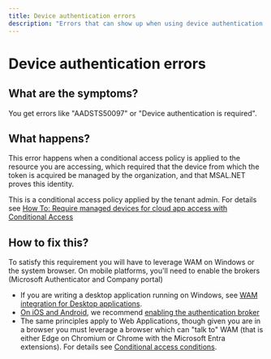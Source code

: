 ```yaml
---
title: Device authentication errors
description: "Errors that can show up when using device authentication with MSAL.NET."
---
```


# Device authentication errors

## What are the symptoms?

You get errors like "AADSTS50097" or "Device authentication is required".

## What happens?

This error happens when a conditional access policy is applied to the resource you are accessing, which required that the device from which the token is acquired be managed by the organization, and that MSAL.NET proves this identity.

This is a conditional access policy applied by the tenant admin. For details see [How To: Require managed devices for cloud app access with Conditional Access](/azure/active-directory/conditional-access/require-managed-devices)

## How to fix this?

To satisfy this requirement you will have to leverage WAM on Windows or the system browser. On mobile platforms, you'll need to enable the brokers (Microsoft Authenticator and Company portal)

- If you are writing a desktop application running on Windows, see [WAM integration for Desktop applications](../../acquiring-tokens/desktop-mobile/wam.md).
- [On iOS and Android](../../acquiring-tokens/desktop-mobile/mobile-applications.md), we recommend [enabling the authentication broker](/azure/active-directory/develop/msal-net-use-brokers-with-xamarin-apps)
- The same principles apply to Web Applications, though given you are in a browser you must leverage a browser which can "talk to" WAM (that is either Edge on Chromium or Chrome with the Microsoft Entra extensions). For details see [Conditional access conditions](/azure/active-directory/conditional-access/concept-conditional-access-conditions#chrome-support).
